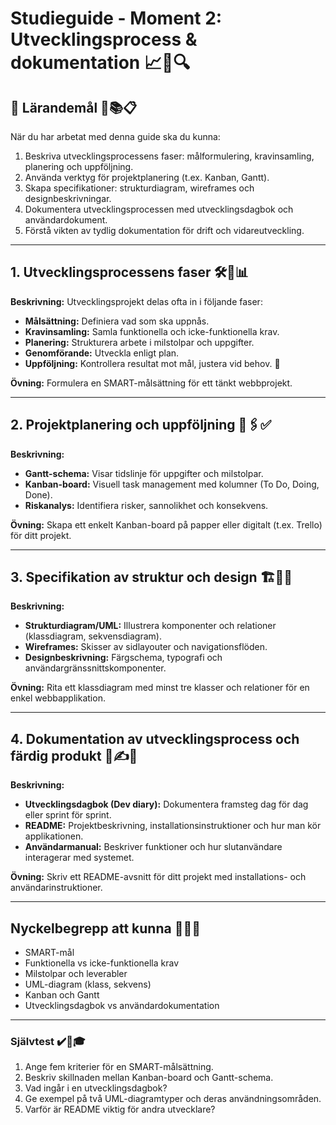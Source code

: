 # Studieguide - Moment 2: Utvecklingsprocess & dokumentation 📈📝🔍

## 🚀 Lärandemål 🎯📚📋
När du har arbetat med denna guide ska du kunna:
1. Beskriva utvecklingsprocessens faser: målformulering, kravinsamling, planering och uppföljning.
2. Använda verktyg för projektplanering (t.ex. Kanban, Gantt).
3. Skapa specifikationer: strukturdiagram, wireframes och designbeskrivningar.
4. Dokumentera utvecklingsprocessen med utvecklingsdagbok och användardokument.
5. Förstå vikten av tydlig dokumentation för drift och vidareutveckling.

---

## 1. Utvecklingsprocessens faser 🛠️📆📊
**Beskrivning:** Utvecklingsprojekt delas ofta in i följande faser:
- **Målsättning:** Definiera vad som ska uppnås.
- **Kravinsamling:** Samla funktionella och icke-funktionella krav.
- **Planering:** Strukturera arbete i milstolpar och uppgifter.
- **Genomförande:** Utveckla enligt plan.
- **Uppföljning:** Kontrollera resultat mot mål, justera vid behov. 🎯

**Övning:** Formulera en SMART-målsättning för ett tänkt webbprojekt.

---

## 2. Projektplanering och uppföljning 📅🖇️✅
**Beskrivning:**  
- **Gantt-schema:** Visar tidslinje för uppgifter och milstolpar.  
- **Kanban-board:** Visuell task management med kolumner (To Do, Doing, Done).  
- **Riskanalys:** Identifiera risker, sannolikhet och konsekvens.

**Övning:** Skapa ett enkelt Kanban-board på papper eller digitalt (t.ex. Trello) för ditt projekt.

---

## 3. Specifikation av struktur och design 🏗️🎨📐
**Beskrivning:**  
- **Strukturdiagram/UML:** Illustrera komponenter och relationer (klassdiagram, sekvensdiagram).  
- **Wireframes:** Skisser av sidlayouter och navigationsflöden.  
- **Designbeskrivning:** Färgschema, typografi och användargränssnittskomponenter.

**Övning:** Rita ett klassdiagram med minst tre klasser och relationer för en enkel webbapplikation.

---

## 4. Dokumentation av utvecklingsprocess och färdig produkt 📄✍️🔖
**Beskrivning:**  
- **Utvecklingsdagbok (Dev diary):** Dokumentera framsteg dag för dag eller sprint för sprint.  
- **README:** Projektbeskrivning, installationsinstruktioner och hur man kör applikationen.  
- **Användarmanual:** Beskriver funktioner och hur slutanvändare interagerar med systemet.

**Övning:** Skriv ett README-avsnitt för ditt projekt med installations- och användarinstruktioner.

---

## Nyckelbegrepp att kunna 🔑📘🧠
- SMART-mål  
- Funktionella vs icke-funktionella krav  
- Milstolpar och leverabler  
- UML-diagram (klass, sekvens)  
- Kanban och Gantt  
- Utvecklingsdagbok vs användardokumentation

---

### Självtest ✔️📝🎓
1. Ange fem kriterier för en SMART-målsättning.  
2. Beskriv skillnaden mellan Kanban-board och Gantt-schema.  
3. Vad ingår i en utvecklingsdagbok?  
4. Ge exempel på två UML-diagramtyper och deras användningsområden.  
5. Varför är README viktig för andra utvecklare?
